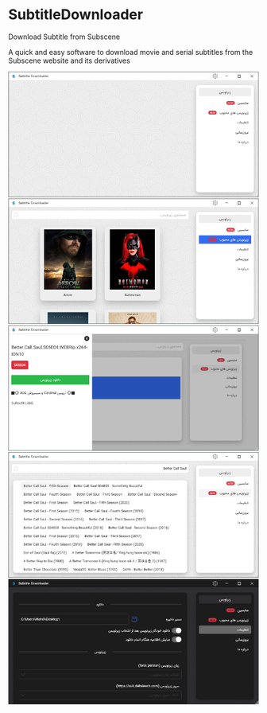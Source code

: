 # SubtitleDownloader
 Download Subtitle from Subscene

A quick and easy software to download movie and serial subtitles from the Subscene website and its derivatives

![SubtitleDownloader](ScreenShot/1.png)
![SubtitleDownloader](ScreenShot/2.png)
![SubtitleDownloader](ScreenShot/3.png)
![SubtitleDownloader](ScreenShot/4.png)
![SubtitleDownloader](ScreenShot/5.png)
